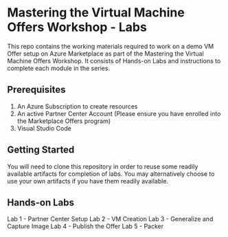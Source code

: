 # Mastering the Virtual Machine Offers Workshop - Labs
This repo contains the working materials required to work on a demo VM Offer setup on Azure Marketplace as part of the Mastering the Virtual Machine Offers Workshop. It consists of Hands-on Labs and instructions to complete each module in the series.

## Prerequisites
1. An Azure Subscription to create resources
2. An active Partner Center Account (Please ensure you have enrolled into the Marketplace Offers program)
3. Visual Studio Code 


## Getting Started
You will need to clone this repository in order to reuse some readily available artifacts for completion of labs. You may alternatively choose to use your own artifacts if you have them readily available. 

## Hands-on Labs
Lab 1 - Partner Center Setup
Lab 2 - VM Creation
Lab 3 - Generalize and Capture Image
Lab 4 - Publish the Offer
Lab 5 - Packer 
